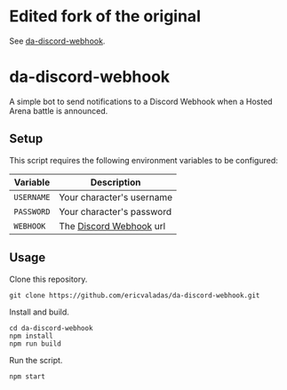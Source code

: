 # Edited fork of the original

See [da-discord-webhook](https://github.com/ericvaladas/da-discord-webhook).



# da-discord-webhook
A simple bot to send notifications to a Discord Webhook when a Hosted Arena battle is announced.

## Setup
This script requires the following environment variables to be configured:

| Variable      | Description   |
| ------------- | ------------- |
| `USERNAME`    | Your character's username  |
| `PASSWORD`    | Your character's password  |
| `WEBHOOK`     | The [Discord Webhook](https://support.discordapp.com/hc/en-us/articles/228383668-Intro-to-Webhooks) url |

## Usage
Clone this repository.
```
git clone https://github.com/ericvaladas/da-discord-webhook.git
```

Install and build.
```
cd da-discord-webhook
npm install
npm run build
```

Run the script.
```
npm start
```

